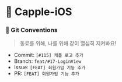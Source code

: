 # 🥕 Capple-iOS

### 👏 Git Conventions
> 동료를 위해, 나를 위해 같이 열심히 지켜봐요!
- Commit: `[#115] 캐플 로고 추가`
- Branch: `feat/#17-LoginView`
- Issue: `[FEAT] 회원가입 기능 추가`
- PR: `[FEAT] 회원가입 기능 추가`
